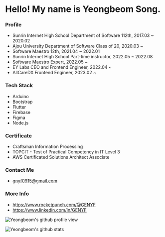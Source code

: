 # Hello! My name is Yeongbeom Song.

### Profile
- Sunrin Internet High School Department of Software 112th, 2017.03 ~ 2020.02
- Ajou University Department of Software Class of 20, 2020.03 ~
- Software Maestro 12th, 2021.04 ~ 2022.01
- Sunrin Internet High School Part-time instructor, 2022.05 ~ 2022.08
- Software Maestro Expert, 2022.05 ~
- EY Labs CEO and Frontend Engineer, 2022.04 ~
- AllCareDX Frontend Engineer, 2023.02 ~

### Tech Stack
- Arduino
- Bootstrap
- Flutter
- Firebase
- Figma
- Node.js


### Certificate
- Craftsman Information Processing
- TOPCIT - Test of Practical Competency in IT Level 3 
- AWS Certificated Solutions Architect Associate


### Contact Me
- gnyf0915@gmail.com

### More Info
- https://www.rocketpunch.com/@GENYF
- https://www.linkedin.com/in/GENYF


![Yeongbeom's github profile view](https://komarev.com/ghpvc/?username=GENYF)

![Yeongbeom's github stats](https://github-readme-stats.vercel.app/api?username=GENYF&count_private=true&show_icons=true)
